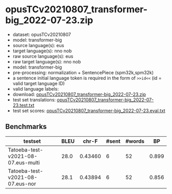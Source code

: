 # opusTCv20210807_transformer-big_2022-07-23.zip

* dataset: opusTCv20210807
* model: transformer-big
* source language(s): eus
* target language(s): nno nob
* raw source language(s): eus
* raw target language(s): nno nob
* model: transformer-big
* pre-processing: normalization + SentencePiece (spm32k,spm32k)
* a sentence initial language token is required in the form of `>>id<<` (id = valid target language ID)
* valid language labels: 
* download: [opusTCv20210807_transformer-big_2022-07-23.zip](https://object.pouta.csc.fi/Tatoeba-MT-models/eus-gmq/opusTCv20210807_transformer-big_2022-07-23.zip)
* test set translations: [opusTCv20210807_transformer-big_2022-07-23.test.txt](https://object.pouta.csc.fi/Tatoeba-MT-models/eus-gmq/opusTCv20210807_transformer-big_2022-07-23.test.txt)
* test set scores: [opusTCv20210807_transformer-big_2022-07-23.eval.txt](https://object.pouta.csc.fi/Tatoeba-MT-models/eus-gmq/opusTCv20210807_transformer-big_2022-07-23.eval.txt)

## Benchmarks

| testset | BLEU  | chr-F | #sent | #words | BP |
|---------|-------|-------|-------|--------|----|
| Tatoeba-test-v2021-08-07.eus-multi 	| 28.0 	| 0.43460 	| 6 	| 52 	| 0.899 |
| Tatoeba-test-v2021-08-07.eus-nor 	| 28.1 	| 0.43894 	| 6 	| 52 	| 0.856 |

